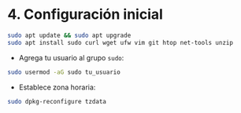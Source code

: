# 4. Configuración inicial

```bash
sudo apt update && sudo apt upgrade
sudo apt install sudo curl wget ufw vim git htop net-tools unzip
```

- Agrega tu usuario al grupo `sudo`:
```bash
sudo usermod -aG sudo tu_usuario
```

- Establece zona horaria:
```bash
sudo dpkg-reconfigure tzdata
```
